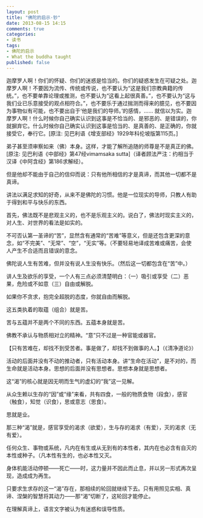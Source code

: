 ```yaml
---
layout: post
title: "佛陀的启示·钞"
date: 2013-08-15 14:15
comments: true
categories: 
- 读书
tags:
- 佛陀的启示
- What the buddha taught
published: false
---
```


迦摩罗人啊！你们的怀疑、你们的迷惑是恰当的。你们的疑惑发生在可疑之处。迦摩罗人啊！不要因为流传、传统或传说，也不要认为“这是我们宗教典籍的传统。”，也不要单靠论理或推测，也不要认为“这看上起很真善。”，也不要认为“这与我们业已乐意接受的观点相符合。”，也不要乐于通过揣测而得来的臆见，也不要因为事物似有可能，也不要出自于‘他是我们的导师。’的感情，…… 就信以为实。迦摩罗人啊！什么时候你自己确实认识到这事是不恰当的、是邪恶的、是错误的，你就摒弃它。什么时候你自己确实认识到这事是恰当的、是真善的、是正确的，你就接受它，奉行它。[原注: 见巴利语《增支部经》1929年科伦坡版第115页。]

弟子甚至须审察如来（佛）本身。这样，才能了解所追随的师尊是不是真正的佛。[原注: 见巴利语《中部经》第47经vimamsaka sutta]（译者顾法严注：约相当于汉译《中阿含经》第186求解经）。

但是他却不能由于自己的信仰而说：只有他所相信的才是真谛，而其他一切都不是真谛。

讲法以满足求知的好奇，从来不是佛陀的习惯。他是一位现实的导师，只教人有助于得到和平与快乐的东西。

首先，佛法既不是悲观主义的，也不是乐观主义的。说白了，佛法时现实主义的，对人生、对世界的看法是如实的。

不可否认第一圣谛的“苦”，显然含有通常的“苦难”等意义，但是还包含更深的意念，如“不完美”、“无常”、“空”，“无实”等。（不要轻易地译成苦难或痛苦，会使人产生不合适而且错误的意念。

佛陀说人生有苦难，但并没有说人生没有快乐。（然后这一切都包含在“苦”中。）

讲人生及欲乐的享受，一个人有三点必须清楚明白：（一）吸引或享受（二）恶果，危险或不如意（三）自由或解脱。

如果你不贪求，抱完全超脱的态度，你就自由而解脱。

这五类执着的取蕴（组合）就是苦。

苦与五蕴并不是两个不同的东西。五蕴本身就是苦。

佛教不承认与物质相对立的精神。“意”只不过是一种官能或器官。

【只有苦难在，却找不到受苦者。事是做了，却找不到做事的人。】（《清净道论》）

活动的后面并没有不动的推动者，只有活动本身。讲“生命在活动”，是不对的，而生命就是活动本身。思想的后面并没有思想者。思想本身就是思想者。

这“渴”的核心就是因无明而生气的虚幻的“我”这一见解。

从众生赖以生存的“因”或“缘”来看，共有四食，一般的物质食物（段食），感官（触食），知觉（识食），思或意志（思食）。

思就是业。

那三种“渴”就是，感官享受的渴求（欲爱），生与存的渴求（有爱），灭的渴求（无有爱）。

任何众生、事物或系统，凡内在有生或从无到有的本性者，其内在也必含有自灭的本性或种子。（凡本性有生的，也必本性又灭。

身体机能活动停顿——死亡——时，这力量并不因此而止息，并以另一形式再次呈现，造成成为再生。

只要求生求存的这一“渴”存在，那相续的轮回就继续下去。只有用照见实相、真谛、涅槃的智慧将其动力——那“渴”切断了，这轮回才能停止。

在理解真谛上，语言文字被认为有迷惑和误导性质。

